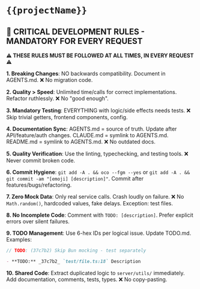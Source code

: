 # `{{projectName}}`

<!-- trunk-ignore-all(markdownlint/MD036) -->

## 🚨 CRITICAL DEVELOPMENT RULES - MANDATORY FOR EVERY REQUEST

**⚠️ THESE RULES MUST BE FOLLOWED AT ALL TIMES, IN EVERY REQUEST ⚠️**

**1. Breaking Changes**: NO backwards compatibility. Document in AGENTS.md. ❌ No migration code.

**2. Quality > Speed**: Unlimited time/calls for correct implementations. Refactor ruthlessly. ❌ No "good enough".

**3. Mandatory Testing**: EVERYTHING with logic/side effects needs tests. ❌ Skip trivial getters, frontend components, config.

**4. Documentation Sync**: AGENTS.md = source of truth. Update after API/feature/auth changes. CLAUDE.md = symlink to AGENTS.md. README.md = symlink to AGENTS.md. ❌ No outdated docs.

**5. Quality Verification**: Use the linting, typechecking, and testing tools. ❌ Never commit broken code.

**6. Commit Hygiene**: `git add -A . && oco --fgm --yes` or `git add -A . && git commit -am "[emoji] [description]"`. Commit after features/bugs/refactoring.

**7. Zero Mock Data**: Only real service calls. Crash loudly on failure. ❌ No `Math.random()`, hardcoded values, fake delays. Exception: test files.

**8. No Incomplete Code**: Comment with `TODO: [description]`. Prefer explicit errors over silent failures.

**9. TODO Management**: Use 6-hex IDs per logical issue. Update TODO.md. Examples:

```typescript
// TODO: (37c7b2) Skip Bun mocking - test separately
```

```markdown
- **TODO:** _37c7b2_ `test/file.ts:18` Description
```

**10. Shared Code**: Extract duplicated logic to `server/utils/` immediately. Add documentation, comments, tests, types. ❌ No copy-pasting.
